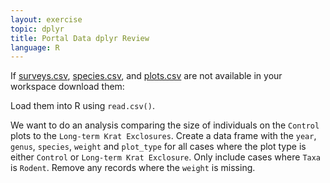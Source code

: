 ```yaml
---
layout: exercise
topic: dplyr
title: Portal Data dplyr Review
language: R
---
```


If [surveys.csv](https://ndownloader.figshare.com/files/2292172), [species.csv](https://ndownloader.figshare.com/files/3299483), and [plots.csv](https://ndownloader.figshare.com/files/3299474) are not available in your workspace download them:

Load them into R using `read.csv()`.

We want to do an analysis comparing the size of individuals on the `Control`
plots to the `Long-term Krat Exclosures`. Create a data frame with the
`year`, `genus`, `species`, `weight` and `plot_type` for all cases where the
plot type is either `Control` or `Long-term Krat Exclosure`. Only include
cases where `Taxa` is `Rodent`. Remove any records where the `weight` is
missing.